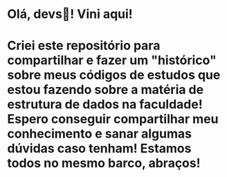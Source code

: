 # Olá, devs👋! Vini aqui! 
# Criei este repositório para compartilhar e fazer um "histórico" sobre meus códigos de estudos que estou fazendo sobre a matéria de estrutura de dados na faculdade! Espero conseguir compartilhar meu conhecimento e sanar algumas dúvidas caso tenham! Estamos todos no mesmo barco, abraços!


